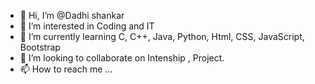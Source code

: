 - 👋 Hi, I’m @Dadhi shankar
- 👀 I’m interested in Coding and IT
- 🌱 I’m currently learning C, C++, Java, Python, Html, CSS, JavaScript, Bootstrap
- 💞️ I’m looking to collaborate on Intenship , Project.
- 📫 How to reach me ...

<!---
Dadhi-shankar/Dadhi-shankar is a ✨ special ✨ repository because its `README.md` (this file) appears on your GitHub profile.
You can click the Preview link to take a look at your changes.
--->
